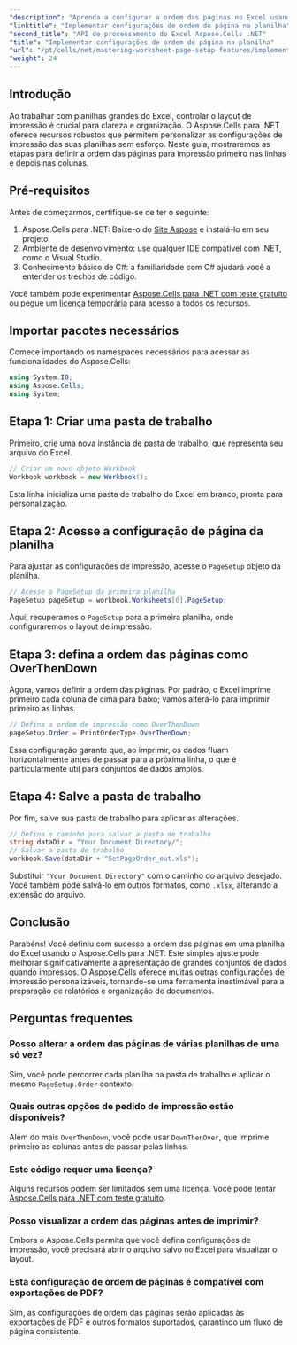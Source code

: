```yaml
---
"description": "Aprenda a configurar a ordem das páginas no Excel usando o Aspose.Cells para .NET. Este guia passo a passo demonstra como imprimir primeiro nas linhas e depois nas colunas, garantindo que suas planilhas grandes apareçam perfeitamente no papel."
"linktitle": "Implementar configurações de ordem de página na planilha"
"second_title": "API de processamento do Excel Aspose.Cells .NET"
"title": "Implementar configurações de ordem de página na planilha"
"url": "/pt/cells/net/mastering-worksheet-page-setup-features/implement-page-order-settings/"
"weight": 24
---
```


## Introdução

Ao trabalhar com planilhas grandes do Excel, controlar o layout de impressão é crucial para clareza e organização. O Aspose.Cells para .NET oferece recursos robustos que permitem personalizar as configurações de impressão das suas planilhas sem esforço. Neste guia, mostraremos as etapas para definir a ordem das páginas para impressão primeiro nas linhas e depois nas colunas.

## Pré-requisitos

Antes de começarmos, certifique-se de ter o seguinte:

1. Aspose.Cells para .NET: Baixe-o do [Site Aspose](https://releases.aspose.com/cells/net/) e instalá-lo em seu projeto.
2. Ambiente de desenvolvimento: use qualquer IDE compatível com .NET, como o Visual Studio.
3. Conhecimento básico de C#: a familiaridade com C# ajudará você a entender os trechos de código.

Você também pode experimentar [Aspose.Cells para .NET com teste gratuito](https://releases.aspose.com/) ou pegue um [licença temporária](https://purchase.aspose.com/temporary-license/) para acesso a todos os recursos.

## Importar pacotes necessários

Comece importando os namespaces necessários para acessar as funcionalidades do Aspose.Cells:

```csharp
using System.IO;
using Aspose.Cells;
using System;
```

## Etapa 1: Criar uma pasta de trabalho

Primeiro, crie uma nova instância de pasta de trabalho, que representa seu arquivo do Excel.

```csharp
// Criar um novo objeto Workbook
Workbook workbook = new Workbook();
```

Esta linha inicializa uma pasta de trabalho do Excel em branco, pronta para personalização.

## Etapa 2: Acesse a configuração de página da planilha

Para ajustar as configurações de impressão, acesse o `PageSetup` objeto da planilha.

```csharp
// Acesse o PageSetup da primeira planilha
PageSetup pageSetup = workbook.Worksheets[0].PageSetup;
```

Aqui, recuperamos o `PageSetup` para a primeira planilha, onde configuraremos o layout de impressão.

## Etapa 3: defina a ordem das páginas como OverThenDown

Agora, vamos definir a ordem das páginas. Por padrão, o Excel imprime primeiro cada coluna de cima para baixo; vamos alterá-lo para imprimir primeiro as linhas.

```csharp
// Defina a ordem de impressão como OverThenDown
pageSetup.Order = PrintOrderType.OverThenDown;
```

Essa configuração garante que, ao imprimir, os dados fluam horizontalmente antes de passar para a próxima linha, o que é particularmente útil para conjuntos de dados amplos.

## Etapa 4: Salve a pasta de trabalho

Por fim, salve sua pasta de trabalho para aplicar as alterações.

```csharp
// Defina o caminho para salvar a pasta de trabalho
string dataDir = "Your Document Directory/";
// Salvar a pasta de trabalho
workbook.Save(dataDir + "SetPageOrder_out.xls");
```

Substituir `"Your Document Directory"` com o caminho do arquivo desejado. Você também pode salvá-lo em outros formatos, como `.xlsx`, alterando a extensão do arquivo.

## Conclusão

Parabéns! Você definiu com sucesso a ordem das páginas em uma planilha do Excel usando o Aspose.Cells para .NET. Este simples ajuste pode melhorar significativamente a apresentação de grandes conjuntos de dados quando impressos. O Aspose.Cells oferece muitas outras configurações de impressão personalizáveis, tornando-se uma ferramenta inestimável para a preparação de relatórios e organização de documentos.

## Perguntas frequentes

### Posso alterar a ordem das páginas de várias planilhas de uma só vez?

Sim, você pode percorrer cada planilha na pasta de trabalho e aplicar o mesmo `PageSetup.Order` contexto.

### Quais outras opções de pedido de impressão estão disponíveis?

Além do mais `OverThenDown`, você pode usar `DownThenOver`, que imprime primeiro as colunas antes de passar pelas linhas.

### Este código requer uma licença?

Alguns recursos podem ser limitados sem uma licença. Você pode tentar [Aspose.Cells para .NET com teste gratuito](https://releases.aspose.com/).

### Posso visualizar a ordem das páginas antes de imprimir?

Embora o Aspose.Cells permita que você defina configurações de impressão, você precisará abrir o arquivo salvo no Excel para visualizar o layout.

### Esta configuração de ordem de páginas é compatível com exportações de PDF?

Sim, as configurações de ordem das páginas serão aplicadas às exportações de PDF e outros formatos suportados, garantindo um fluxo de página consistente.